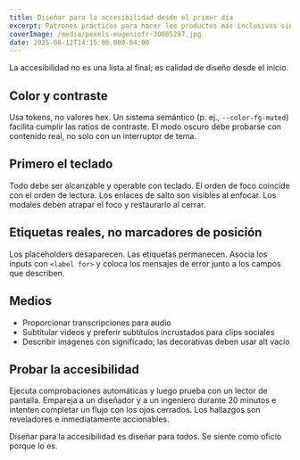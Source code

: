 ```yaml
---
title: Diseñar para la accesibilidad desde el primer día
excerpt: Patrones prácticos para hacer los productos más inclusivos sin frenar a los equipos.
coverImage: /media/pexels-eugeniofr-30005297.jpg
date: 2025-08-12T14:15:00.000-04:00
---
```


La accesibilidad no es una lista al final; es calidad de diseño desde el inicio.

## Color y contraste

Usa tokens, no valores hex. Un sistema semántico (p. ej., `--color-fg-muted`) facilita cumplir las ratios de contraste. El modo oscuro debe probarse con contenido real, no solo con un interruptor de tema.

## Primero el teclado

Todo debe ser alcanzable y operable con teclado. El orden de foco coincide con el orden de lectura. Los enlaces de salto son visibles al enfocar. Los modales deben atrapar el foco y restaurarlo al cerrar.

## Etiquetas reales, no marcadores de posición

Los placeholders desaparecen. Las etiquetas permanecen. Asocia los inputs con `<label for>` y coloca los mensajes de error junto a los campos que describen.

## Medios

- Proporcionar transcripciones para audio
- Subtitular videos y preferir subtítulos incrustados para clips sociales
- Describir imágenes con significado; las decorativas deben usar alt vacío

## Probar la accesibilidad

Ejecuta comprobaciones automáticas y luego prueba con un lector de pantalla. Empareja a un diseñador y a un ingeniero durante 20 minutos e intenten completar un flujo con los ojos cerrados. Los hallazgos son reveladores e inmediatamente accionables.

Diseñar para la accesibilidad es diseñar para todos. Se siente como oficio porque lo es.
